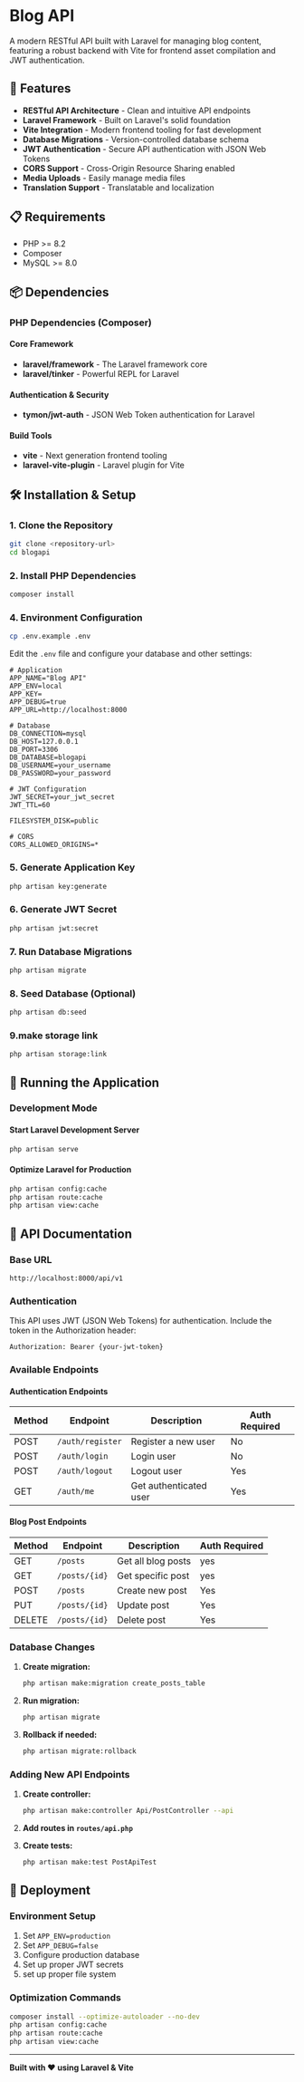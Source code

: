 # Blog API

A modern RESTful API built with Laravel for managing blog content, featuring a robust backend with Vite for frontend asset compilation and JWT authentication.

## 🚀 Features

- **RESTful API Architecture** - Clean and intuitive API endpoints
- **Laravel Framework** - Built on Laravel's solid foundation
- **Vite Integration** - Modern frontend tooling for fast development
- **Database Migrations** - Version-controlled database schema
- **JWT Authentication** - Secure API authentication with JSON Web Tokens
- **CORS Support** - Cross-Origin Resource Sharing enabled
- **Media Uploads** - Easily manage media files
- **Translation Support** - Translatable and localization

## 📋 Requirements

- PHP >= 8.2
- Composer
- MySQL >= 8.0

## 📦 Dependencies

### PHP Dependencies (Composer)

#### Core Framework
- **laravel/framework** - The Laravel framework core
- **laravel/tinker** - Powerful REPL for Laravel

#### Authentication & Security
- **tymon/jwt-auth** - JSON Web Token authentication for Laravel

#### Build Tools
- **vite** - Next generation frontend tooling
- **laravel-vite-plugin** - Laravel plugin for Vite


## 🛠️ Installation & Setup

### 1. Clone the Repository

```bash
git clone <repository-url>
cd blogapi
```

### 2. Install PHP Dependencies

```bash
composer install
```


### 4. Environment Configuration

```bash
cp .env.example .env
```

Edit the `.env` file and configure your database and other settings:

```env
# Application
APP_NAME="Blog API"
APP_ENV=local
APP_KEY=
APP_DEBUG=true
APP_URL=http://localhost:8000

# Database
DB_CONNECTION=mysql
DB_HOST=127.0.0.1
DB_PORT=3306
DB_DATABASE=blogapi
DB_USERNAME=your_username
DB_PASSWORD=your_password

# JWT Configuration
JWT_SECRET=your_jwt_secret
JWT_TTL=60

FILESYSTEM_DISK=public

# CORS
CORS_ALLOWED_ORIGINS=*
```

### 5. Generate Application Key

```bash
php artisan key:generate
```

### 6. Generate JWT Secret

```bash
php artisan jwt:secret
```

### 7. Run Database Migrations

```bash
php artisan migrate
```

### 8. Seed Database (Optional)

```bash
php artisan db:seed
```
### 9.make storage link

```bash
php artisan storage:link
```


## 🚀 Running the Application

### Development Mode

#### Start Laravel Development Server

```bash
php artisan serve
```

#### Optimize Laravel for Production

```bash
php artisan config:cache
php artisan route:cache
php artisan view:cache
```

## 🔌 API Documentation

### Base URL
```
http://localhost:8000/api/v1
```

### Authentication

This API uses JWT (JSON Web Tokens) for authentication. Include the token in the Authorization header:

```
Authorization: Bearer {your-jwt-token}
```

### Available Endpoints

#### Authentication Endpoints

| Method | Endpoint | Description | Auth Required |
|--------|----------|-------------|---------------|
| POST   | `/auth/register` | Register a new user | No |
| POST   | `/auth/login` | Login user | No |
| POST   | `/auth/logout` | Logout user | Yes |
| GET    | `/auth/me` | Get authenticated user | Yes |

#### Blog Post Endpoints

| Method | Endpoint | Description | Auth Required |
|--------|----------|-------------|---------------|
| GET    | `/posts` | Get all blog posts | yes |
| GET    | `/posts/{id}` | Get specific post | yes |
| POST   | `/posts` | Create new post | Yes |
| PUT    | `/posts/{id}` | Update post | Yes |
| DELETE | `/posts/{id}` | Delete post | Yes |


### Database Changes

1. **Create migration:**
   ```bash
   php artisan make:migration create_posts_table
   ```

2. **Run migration:**
   ```bash
   php artisan migrate
   ```

3. **Rollback if needed:**
   ```bash
   php artisan migrate:rollback
   ```

### Adding New API Endpoints

1. **Create controller:**
   ```bash
   php artisan make:controller Api/PostController --api
   ```

2. **Add routes in `routes/api.php`**

3. **Create tests:**
   ```bash
   php artisan make:test PostApiTest
   ```

## 🚀 Deployment

### Environment Setup

1. Set `APP_ENV=production`
2. Set `APP_DEBUG=false`
3. Configure production database
4. Set up proper JWT secrets
5. set up proper file system

### Optimization Commands

```bash
composer install --optimize-autoloader --no-dev
php artisan config:cache
php artisan route:cache
php artisan view:cache
```

---

**Built with ❤️ using Laravel & Vite**